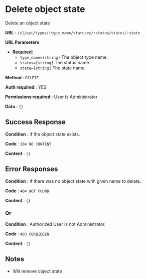 # Delete object state

Delete an object state

**URL** : `/v1/api/types/:type_name/statuses/:status/states/:state`

**URL Parameters**

* **Required:**
  * `type_name=[string]` The object type name.
  * `status=[string]` The status name.
  * `state=[string]` The state name.

**Method** : `DELETE`

**Auth required** : YES

**Permissions required** : User is Administrator

**Data** : `{}`

## Success Response

**Condition** : If the object state exists.

**Code** : `204 NO CONTENT`

**Content** : `{}`

## Error Responses

**Condition** : If there was no object state with given name to delete.

**Code** : `404 NOT FOUND`

**Content** : `{}`

### Or

**Condition** : Authorized User is not Administrator.

**Code** : `403 FORBIDDEN`

**Content** : `{}`


## Notes

* Will remove object state
